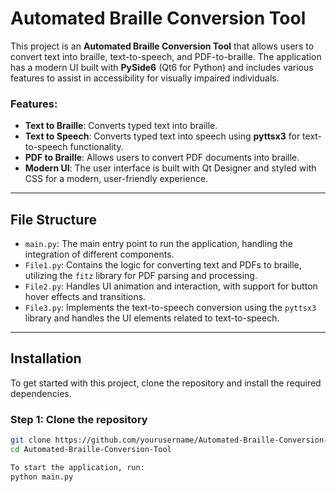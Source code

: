 # Automated Braille Conversion Tool

This project is an **Automated Braille Conversion Tool** that allows users to convert text into braille, text-to-speech, and PDF-to-braille. The application has a modern UI built with **PySide6** (Qt6 for Python) and includes various features to assist in accessibility for visually impaired individuals.

### Features:
- **Text to Braille**: Converts typed text into braille.
- **Text to Speech**: Converts typed text into speech using **pyttsx3** for text-to-speech functionality.
- **PDF to Braille**: Allows users to convert PDF documents into braille.
- **Modern UI**: The user interface is built with Qt Designer and styled with CSS for a modern, user-friendly experience.

---

## File Structure

- `main.py`: The main entry point to run the application, handling the integration of different components.
- `File1.py`: Contains the logic for converting text and PDFs to braille, utilizing the `fitz` library for PDF parsing and processing.
- `File2.py`: Handles UI animation and interaction, with support for button hover effects and transitions.
- `File3.py`: Implements the text-to-speech conversion using the `pyttsx3` library and handles the UI elements related to text-to-speech.

---

## Installation

To get started with this project, clone the repository and install the required dependencies.

### Step 1: Clone the repository

```bash
git clone https://github.com/yourusername/Automated-Braille-Conversion-Tool.git
cd Automated-Braille-Conversion-Tool

To start the application, run:
python main.py
